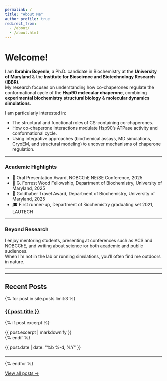 ```yaml
---
permalink: /
title: "About Me"
author_profile: true
redirect_from: 
  - /about/
  - /about.html
---
```


Welcome!
========

I am **Ibrahim Boyenle**, a Ph.D. candidate in Biochemistry at the **University of Maryland** & the **Institute for Bioscience and Biotechnology Research (IBBR)**.  
My research focuses on understanding how co-chaperones regulate the conformational cycle of the **Hsp90 molecular chaperone**, combining **experimental biochemistry** **structural biology** & **molecular dynamics simulations**.

I am particularly interested in:
- The structural and functional roles of CS-containing co-chaperones.  
- How co-chaperone interactions modulate Hsp90’s ATPase activity and conformational cycle.  
- Using integrative approaches (biochemical assays, MD simulations, CryoEM, and structural modeling) to uncover mechanisms of chaperone regulation.

---

### Academic Highlights 
- 🏅 Oral Presentation Award, NOBCChE NE/SE Conference, 2025  
- 🏅 G. Forrest Wood Fellowship, Department of Biochemistry, University of Maryland, 2025  
- 🏅 Goldhaber Travel Award, Department of Biochemistry, University of Maryland, 2025
- 🎓 First runner-up, Department of Biochemistry graduating set 2021, LAUTECH

---

### Beyond Research
I enjoy mentoring students, presenting at conferences such as ACS and NOBCChE, and writing about science for both academic and public audiences.  
When I’m not in the lab or running simulations, you’ll often find me outdoors in nature.

---

---

## Recent Posts

{% for post in site.posts limit:3 %}
<article class="archive__item" style="margin-bottom:1.25rem;">
  <h3 class="archive__item-title">
    <a href="{{ post.url | relative_url }}">{{ post.title }}</a>
  </h3>

  {% if post.excerpt %}
    <div class="archive__item-excerpt">
      {{ post.excerpt | markdownify }}
    </div>
  {% endif %}

  <p class="page__meta" style="margin:.25rem 0 0 0;">
    <time datetime="{{ post.date | date_to_xmlschema }}">{{ post.date | date: "%b %-d, %Y" }}</time>
  </p>
</article>
<hr/>
{% endfor %}

<p><a class="btn btn--primary" href="{{ '/year-archive/' | relative_url }}">View all posts →</a></p>
